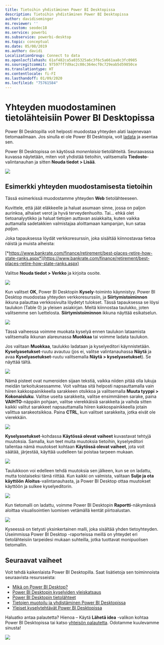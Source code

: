 ```yaml
---
title: Tietoihin yhdistäminen Power BI Desktopissa
description: Tietoihin yhdistäminen Power BI Desktopissa
author: davidiseminger
ms.reviewer: ''
ms.custom: seodec18
ms.service: powerbi
ms.subservice: powerbi-desktop
ms.topic: conceptual
ms.date: 05/08/2019
ms.author: davidi
LocalizationGroup: Connect to data
ms.openlocfilehash: 61af482ca5a035325a6c3f6c5a661aa8c3fc0985
ms.sourcegitcommit: 97597ff7d9ac2c08c364ecf0c729eab5d59850ce
ms.translationtype: HT
ms.contentlocale: fi-FI
ms.lasthandoff: 01/09/2020
ms.locfileid: "75761584"
---
```

# <a name="connect-to-data-sources-in-power-bi-desktop"></a>Yhteyden muodostaminen tietolähteisiin Power BI Desktopissa
Power BI Desktopilla voit helposti muodostaa yhteyden alati laajenevaan tietomaailmaan. Jos sinulla ei ole Power BI Desktopia, voit [ladata](https://go.microsoft.com/fwlink/?LinkID=521662) ja asentaa sen.

Power BI Desktopissa on käytössä *monenlaisia* tietolähteitä. Seuraavassa kuvassa näytetään, miten voit yhdistää tietoihin, valitsemalla **Tiedosto**-valintanauhan ja sitten **Nouda tiedot \> Lisää**.

![](media/desktop-connect-to-data/getdatavid_smallv2.gif)

## <a name="example-of-connecting-to-data"></a>Esimerkki yhteyden muodostamisesta tietoihin
Tässä esimerkissä muodostamme yhteyden **Web** tietolähteeseen.

Kuvittele, että jäät eläkkeelle ja haluat asumaan sinne, jossa on paljon aurinkoa, alhaiset verot ja hyvä terveydenhuolto. Tai... ehkä olet tietoanalyytikko ja haluat tietojen auttavan asiakkaita, kuten vaikka auttamalla sadetakkien valmistajaa aloittamaan kampanjan, kun sataa *paljon*.

Joka tapauksessa löydät verkkoresurssin, joka sisältää kiinnostavaa tietoa näistä ja muista aiheista:

[*https://www.bankrate.com/finance/retirement/best-places-retire-how-state-ranks.aspx*](https://www.bankrate.com/finance/retirement/best-places-retire-how-state-ranks.aspx)

Valitse **Nouda tiedot \> Verkko**  ja kirjoita osoite.

![](media/desktop-connect-to-data/connecttodata_3.png)

Kun valitset **OK**, Power BI Desktopin **Kysely**-toiminto käynnistyy. Power BI Desktop muodostaa yhteyden verkkoresurssiin, ja **Siirtymistoiminnon** ikkuna palauttaa verkkosivulta löydetyt tulokset. Tässä tapauksessa se löysi taulukon (Table 0) ja yleisen asiakirjan. Meitä kiinnostaa taulukko, joten valitsemme sen luettelosta. **Siirtymistoiminnon** ikkuna näyttää esikatselun.

![](media/desktop-connect-to-data/datasources_fromnavigatordialog.png)

Tässä vaiheessa voimme muokata kyselyä ennen taulukon lataamista valitsemalla ikkunan alareunassa **Muokkaa** tai voimme ladata taulukon.

Jos valitaan **Muokkaa**, taulukko ladataan ja kyselyeditori käynnistetään. **Kyselyasetukset**-ruutu avautuu (jos ei, valitse valintanauhassa **Näytä** ja avaa **Kyselyasetukset**-ruutu valitsemalla **Näytä \> kyselyasetukset**). Se näyttää tältä.

![](media/desktop-connect-to-data/designer_gsg_editquery.png)

Nämä pisteet ovat numeroiden sijaan tekstiä, vaikka niiden pitää olla lukuja meidän tarkoituksessamme. Voit vaihtaa sitä helposti napsauttamalla vain hiiren kakkospainikkeella sarakkeen otsikkoa ja valitsemalla **Muuta tyyppi \> Kokonaisluku**. Valitse useita sarakkeita, valitse ensimmäinen sarake, paina **VAIHTO**-näppäin pohjaan, valitse vierekkäisiä sarakkeita ja vaihda sitten kaikki valitut sarakkeet napsauttamalla hiiren kakkospainikkeella jotain valittua sarakeotsikkoa. Paina **CTRL**, kun valitset sarakkeita, jotka eivät ole vierekkäin.

![](media/desktop-connect-to-data/designer_gsg_changedatatype.png)

**Kyselyasetukset**-kohdassa **Käytössä olevat vaiheet** kuvastavat tehtyjä muutoksia. Samalla, kun teet muita muutoksia tietoihin, kyselyeditori tallentaa nämä muutokset kohtaan **Käytössä olevat vaiheet**, jota voit säätää, järjestää, käyttää uudelleen tai poistaa tarpeen mukaan.

![](media/desktop-connect-to-data/designer_gsg_appliedsteps_changedtype.png)

Taulukkoon voi edelleen tehdä muutoksia sen jälkeen, kun se on ladattu, mutta toistaiseksi tämä riittää. Kun kaikki on valmista, valitaan **Sulje ja ota käyttöön** **Aloitus**-valintanauhasta, ja Power BI Desktop ottaa muutokset käyttöön ja sulkee kyselyeditorin.

![](media/desktop-connect-to-data/connecttodata_closenload.png)

Kun tietomalli on ladattu, voimme Power BI Desktopin **Raportti**-näkymässä aloittaa visualisointien luomisen vetämällä kentät piirtoalustan.

![](media/desktop-connect-to-data/connecttodata_dragontoreportview.png)

Kyseessä on tietysti yksinkertainen malli, joka sisältää yhden tietoyhteyden. Useimmissa Power BI Desktop -raporteissa meillä on yhteydet eri tietolähteisiin tarpeidesi mukaan suhteilla, jotka tuottavat monipuolisen tietomallin. 

## <a name="next-steps"></a>Seuraavat vaiheet
Voit tehdä kaikenlaista Power BI Desktopilla. Saat lisätietoja sen toiminnoista seuraavista resursseista:

* [Mikä on Power BI Desktop?](desktop-what-is-desktop.md)
* [Power BI Desktopin kyselyiden yleiskatsaus](desktop-query-overview.md)
* [Power BI Desktopin tietolähteet](desktop-data-sources.md)
* [Tietojen muotoilu ja yhdistäminen Power BI Desktopissa](desktop-shape-and-combine-data.md)
* [Yleiset kyselytehtävät Power BI Desktopissa](desktop-common-query-tasks.md)   

Haluatko antaa palautetta? Hienoa – Käytä **Lähetä idea** -valikon kohtaa Power BI Desktopissa tai katso [yhteisön palautetta](https://community.powerbi.com/t5/Community-Feedback/bd-p/community-feedback). Odotamme kuulevamme sinusta!

![](media/desktop-connect-to-data/sendfeedback.png)

